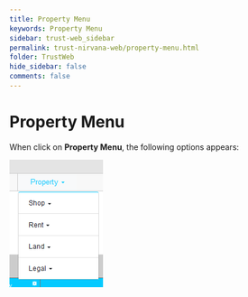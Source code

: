 ```yaml
---
title: Property Menu
keywords: Property Menu 
sidebar: trust-web_sidebar
permalink: trust-nirvana-web/property-menu.html
folder: TrustWeb
hide_sidebar: false
comments: false
---
```



# Property Menu

When click on **Property Menu**, the following options appears:

![](/images/propertymenu.png)











